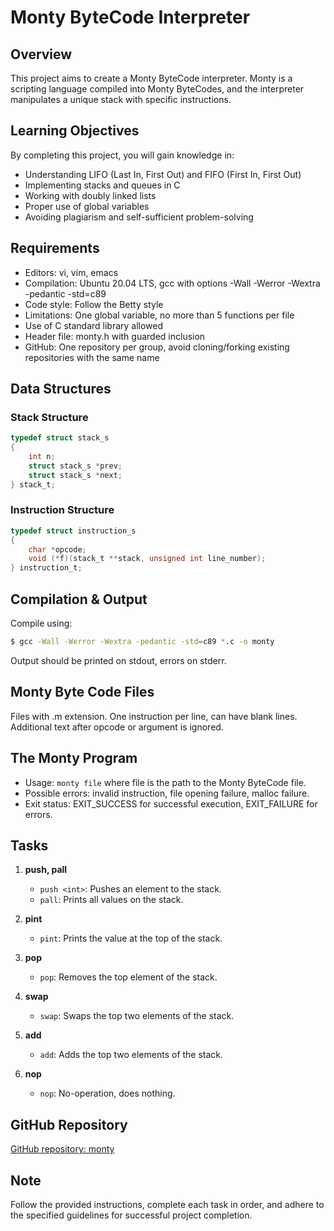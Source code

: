 # Monty ByteCode Interpreter

## Overview
This project aims to create a Monty ByteCode interpreter. Monty is a scripting language compiled into Monty ByteCodes, and the interpreter manipulates a unique stack with specific instructions.

## Learning Objectives
By completing this project, you will gain knowledge in:
- Understanding LIFO (Last In, First Out) and FIFO (First In, First Out)
- Implementing stacks and queues in C
- Working with doubly linked lists
- Proper use of global variables
- Avoiding plagiarism and self-sufficient problem-solving

## Requirements
- Editors: vi, vim, emacs
- Compilation: Ubuntu 20.04 LTS, gcc with options -Wall -Werror -Wextra -pedantic -std=c89
- Code style: Follow the Betty style
- Limitations: One global variable, no more than 5 functions per file
- Use of C standard library allowed
- Header file: monty.h with guarded inclusion
- GitHub: One repository per group, avoid cloning/forking existing repositories with the same name

## Data Structures
### Stack Structure
```c
typedef struct stack_s
{
    int n;
    struct stack_s *prev;
    struct stack_s *next;
} stack_t;
```

### Instruction Structure
```c
typedef struct instruction_s
{
    char *opcode;
    void (*f)(stack_t **stack, unsigned int line_number);
} instruction_t;
```

## Compilation & Output
Compile using:
```bash
$ gcc -Wall -Werror -Wextra -pedantic -std=c89 *.c -o monty
```
Output should be printed on stdout, errors on stderr.

## Monty Byte Code Files
Files with .m extension. One instruction per line, can have blank lines. Additional text after opcode or argument is ignored.

## The Monty Program
- Usage: `monty file` where file is the path to the Monty ByteCode file.
- Possible errors: invalid instruction, file opening failure, malloc failure.
- Exit status: EXIT_SUCCESS for successful execution, EXIT_FAILURE for errors.

## Tasks
1. **push, pall**
   - `push <int>`: Pushes an element to the stack.
   - `pall`: Prints all values on the stack.

2. **pint**
   - `pint`: Prints the value at the top of the stack.

3. **pop**
   - `pop`: Removes the top element of the stack.

4. **swap**
   - `swap`: Swaps the top two elements of the stack.

5. **add**
   - `add`: Adds the top two elements of the stack.

6. **nop**
   - `nop`: No-operation, does nothing.

## GitHub Repository
[GitHub repository: monty](<repository_link>)

## Note
Follow the provided instructions, complete each task in order, and adhere to the specified guidelines for successful project completion.
